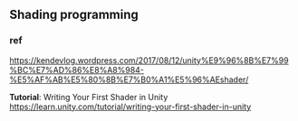 ## Shading programming




### ref
https://kendevlog.wordpress.com/2017/08/12/unity%E9%96%8B%E7%99%BC%E7%AD%86%E8%A8%984-%E5%AF%AB%E5%80%8B%E7%B0%A1%E5%96%AEshader/

**Tutorial**: Writing Your First Shader in Unity \
https://learn.unity.com/tutorial/writing-your-first-shader-in-unity
